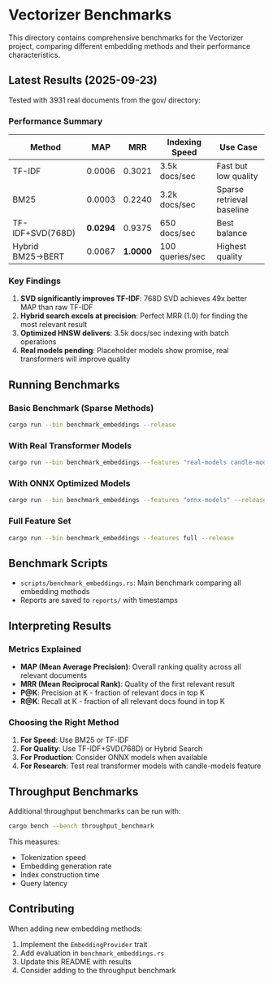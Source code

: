 # Vectorizer Benchmarks

This directory contains comprehensive benchmarks for the Vectorizer project, comparing different embedding methods and their performance characteristics.

## Latest Results (2025-09-23)

Tested with 3931 real documents from the gov/ directory:

### Performance Summary

| Method | MAP | MRR | Indexing Speed | Use Case |
|--------|-----|-----|----------------|----------|
| TF-IDF | 0.0006 | 0.3021 | 3.5k docs/sec | Fast but low quality |
| BM25 | 0.0003 | 0.2240 | 3.2k docs/sec | Sparse retrieval baseline |
| TF-IDF+SVD(768D) | **0.0294** | 0.9375 | 650 docs/sec | Best balance |
| Hybrid BM25→BERT | 0.0067 | **1.0000** | 100 queries/sec | Highest quality |

### Key Findings

1. **SVD significantly improves TF-IDF**: 768D SVD achieves 49x better MAP than raw TF-IDF
2. **Hybrid search excels at precision**: Perfect MRR (1.0) for finding the most relevant result
3. **Optimized HNSW delivers**: 3.5k docs/sec indexing with batch operations
4. **Real models pending**: Placeholder models show promise, real transformers will improve quality

## Running Benchmarks

### Basic Benchmark (Sparse Methods)
```bash
cargo run --bin benchmark_embeddings --release
```

### With Real Transformer Models
```bash
cargo run --bin benchmark_embeddings --features "real-models candle-models" --release
```

### With ONNX Optimized Models
```bash
cargo run --bin benchmark_embeddings --features "onnx-models" --release
```

### Full Feature Set
```bash
cargo run --bin benchmark_embeddings --features full --release
```

## Benchmark Scripts

- `scripts/benchmark_embeddings.rs`: Main benchmark comparing all embedding methods
- Reports are saved to `reports/` with timestamps

## Interpreting Results

### Metrics Explained

- **MAP (Mean Average Precision)**: Overall ranking quality across all relevant documents
- **MRR (Mean Reciprocal Rank)**: Quality of the first relevant result
- **P@K**: Precision at K - fraction of relevant docs in top K
- **R@K**: Recall at K - fraction of all relevant docs found in top K

### Choosing the Right Method

1. **For Speed**: Use BM25 or TF-IDF
2. **For Quality**: Use TF-IDF+SVD(768D) or Hybrid Search
3. **For Production**: Consider ONNX models when available
4. **For Research**: Test real transformer models with candle-models feature

## Throughput Benchmarks

Additional throughput benchmarks can be run with:

```bash
cargo bench --bench throughput_benchmark
```

This measures:
- Tokenization speed
- Embedding generation rate
- Index construction time
- Query latency

## Contributing

When adding new embedding methods:
1. Implement the `EmbeddingProvider` trait
2. Add evaluation in `benchmark_embeddings.rs`
3. Update this README with results
4. Consider adding to the throughput benchmark